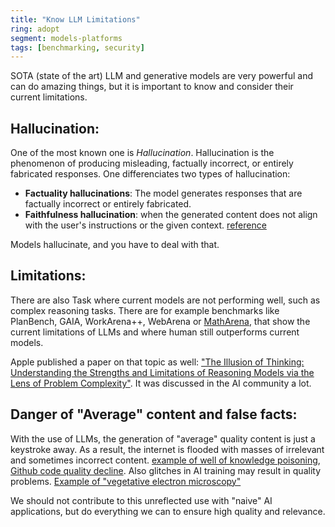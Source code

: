 ```yaml
---
title: "Know LLM Limitations"
ring: adopt
segment: models-platforms
tags: [benchmarking, security]
---
```



SOTA (state of the art) LLM and generative models are very powerful and can do amazing things, but it is important to know and consider their current limitations.

## Hallucination:

One of the most known one is _Hallucination_.
Hallucination is the phenomenon of producing misleading, factually incorrect, or entirely fabricated responses. One differenciates two types of hallucination:

- **Factuality hallucinations**: The model generates responses that are factually incorrect or entirely fabricated.
- **Faithfulness hallucination**: when the generated content does not align with the user's instructions or the given context.
  [reference](https://arxiv.org/abs/2311.05232)

Models hallucinate, and you have to deal with that.

## Limitations:

There are also Task where current models are not performing well, such as complex reasoning tasks.
There are for example benchmarks like PlanBench, GAIA, WorkArena++, WebArena or [MathArena](https://matharena.ai/), that show the current limitations of LLMs and where human still outperforms current models.

Apple published a paper on that topic as well:  ["The Illusion of Thinking: Understanding the Strengths and Limitations of Reasoning Models via the Lens of Problem Complexity"](https://machinelearning.apple.com/research/illusion-of-thinking). It was discussed in the AI community a lot.

## Danger of "Average" content and false facts:

 With the use of LLMs, the generation of "average" quality content is just a keystroke away. As a result, the internet is flooded with masses of irrelevant and sometimes incorrect content. [example of well of knowledge poisoning](https://www.linkedin.com/posts/piers-young_watching-the-well-of-knowledge-being-poisoned-activity-7318707672566935554-PvBO), [Github code quality decline](https://www.gitclear.com/coding_on_copilot_data_shows_ais_downward_pressure_on_code_quality).
Also glitches in AI training may result in quality problems. [Example of "vegetative electron microscopy"](https://theconversation.com/a-weird-phrase-is-plaguing-scientific-papers-and-we-traced-it-back-to-a-glitch-in-ai-training-data-254463)

We should not contribute to this unreflected use with "naive" AI applications, but do everything we can to ensure high quality and relevance.

